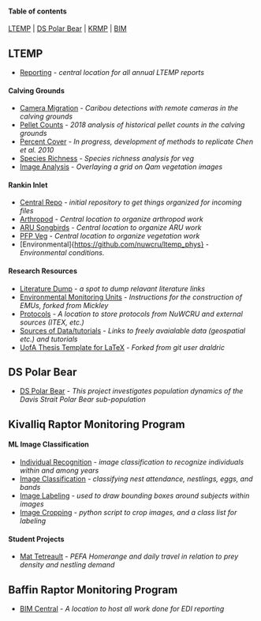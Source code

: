 #### Table of contents
[LTEMP](#ltemp) |
[DS Polar Bear](#ds-polar-bear) |
[KRMP](#kivalliq-raptor-monitoring-program) |
[BIM](#baffin-raptor-monitoring-program) 

## LTEMP
* [Reporting](https://github.com/nuwcru/ltemp_reporting) - *central location for all annual LTEMP reports*
#### Calving Grounds
* [Camera Migration](https://github.com/nuwcru/ltemp_camera-mig) - *Caribou detections with remote cameras in the calving grounds*
* [Pellet Counts](https://github.com/nuwcru/ltemp_pellet) - *2018 analysis of historical pellet counts in the calving grounds*
* [Percent Cover](https://github.com/nuwcru/ltemp_perc-cover) - *In progress, development of methods to replicate Chen et al. 2010*
* [Species Richness](https://github.com/nuwcru/ltemp_speciesrich) - *Species richness analysis for veg*
* [Image Analysis](https://github.com/nuwcru/ltemp_vegQam) - *Overlaying a grid on Qam vegetation images*
#### Rankin Inlet
* [Central Repo](https://github.com/nuwcru/ipm_DSpolarbear) - *initial repository to get things organized for incoming files*
* [Arthropod](https://github.com/nuwcru/ltemp_arthro) - *Central location to organize arthropod work*
* [ARU Songbirds](https://github.com/nuwcru/ltemp_aruRan) - *Central location to organize ARU work*
* [PFP Veg](https://github.com/nuwcru/ltemp_vegRan) - *Central location to organize vegetation work*
* [Environmental]{https://github.com/nuwcru/ltemp_phys} - *Environmental conditions.*


#### Research Resources
* [Literature Dump](https://github.com/nuwcru/ltemp_lit) - *a spot to dump relavant literature links*
* [Environmental Monitoring Units](https://github.com/nuwcru/EMU) - *Instructions for the construction of EMUs, forked from Mickley*
* [Protocols](https://github.com/nuwcru/ltemp_protocol) - *A location to store protocols from NuWCRU and external sources (ITEX, etc.)*
* [Sources of Data/tutorials](https://github.com/nuwcru/ltemp_data-sources) - *Links to freely avaialable data (geospatial etc.) and tutorials*
* [UofA Thesis Template for LaTeX](https://github.com/nuwcru/uAlberta-Thesis-LaTeX-Template) - *Forked from git user draldric*

## DS Polar Bear 
* [DS Polar Bear](https://github.com/nuwcru/ipm_DSpolarbear) - *This project investigates population dynamics of the Davis Strait Polar Bear sub-population*

## Kivalliq Raptor Monitoring Program 
#### ML Image Classification
* [Individual Recognition](https://github.com/nuwcru/krmp_ind-recognition) - *image classification to recognize individuals within and among years*
* [Image Classification](https://github.com/nuwcru/krmp_image-class) - *classifying nest attendance, nestlings, eggs, and bands*
* [Image Labeling](https://github.com/nuwcru/krmp_OpenLabeling) - *used to draw bounding boxes around subjects within images*
* [Image Cropping](https://github.com/nuwcru/krmp_image-crop) - *python script to crop images, and a class list for labeling*

#### Student Projects
* [Mat Tetreault](https://github.com/nuwcru/krmp_homerange) - *PEFA Homerange and daily travel in relation to prey density and nestling demand*

## Baffin Raptor Monitoring Program

* [BIM Central](https://github.com/nuwcru/bim_central) - *A location to host all work done for EDI reporting*
